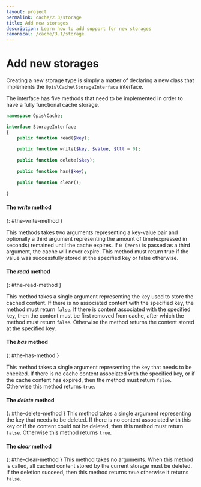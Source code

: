 ```yaml
---
layout: project
permalink: cache/2.3/storage
title: Add new storages
description: Learn how to add support for new storages
canonical: /cache/3.1/storage
---
```

# Add new storages

Creating a new storage type is simply a matter of declaring a new class 
that implements the `Opis\Cache\StorageInterface` interface.

The interface has five methods that need to be implemented in order to have 
a fully functional cache storage. 

```php
namespace Opis\Cache;

interface StorageInterface
{
    public function read($key);
    
    public function write($key, $value, $ttl = 0);
    
    public function delete($key);
    
    public function has($key);
    
    public function clear();
  
}
```

#### The *write* method     
{: #the-write-method }

This methods takes two arguments representing a key-value pair and optionally 
a third argument representing the amount of time(expressed in seconds) remained until the cache expires. 
If `0 (zero)` is passed as a third argument, the cache will never expire. 
This method must return true if the value was successfully stored at the specified key or false otherwise.

#### The *read* method      
{: #the-read-method }    

This method takes a single argument representing the key used to store the cached content. 
If there is no associated content with the specified key, the method must return `false`. 
If there is content associated with the specified key, then the content must be first removed 
from cache, after which the method must return `false`. 
Otherwise the method returns the content stored at the specified key.

#### The *has* method       
{: #the-has-method }

This method takes a single argument representing the key that needs to be checked. 
If there is no cache content associated with the specified key, or if the cache content has expired, 
then the method must return `false`. Otherwise this method returns `true`.

#### The *delete* method    
{: #the-delete-method }
This method takes a single argument representing the key that needs to be deleted. 
If there is no content associated with this key or if the content could not be deleted, 
then this method must return `false`. Otherwise this method returns `true`.

#### The *clear* method     
{: #the-clear-method }
This method takes no arguments. When this method is called, all cached content stored by 
the current storage must be deleted. 
If the deletion succeed, then this method returns `true` otherwise it returns `false`. 